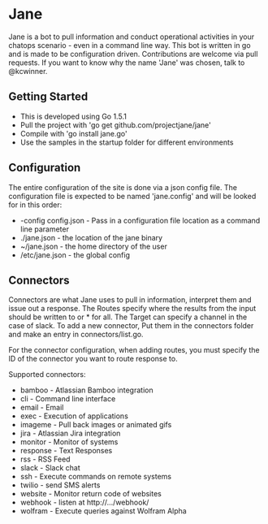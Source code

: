 # Jane

Jane is a bot to pull information and conduct operational activities in your chatops scenario - even in a command line way. This bot is written in go and is made to be configuration driven. Contributions are welcome via pull requests. If you want to know why the name 'Jane' was chosen, talk to @kcwinner.



## Getting Started
* This is developed using Go 1.5.1
* Pull the project with 'go get github.com/projectjane/jane'
* Compile with 'go install jane.go'
* Use the samples in the startup folder for different environments


## Configuration
The entire configuration of the site is done via a json config file. The configuration file is expected to be named 'jane.config' and will be looked for in this order:
* -config config.json - Pass in a configuration file location as a command line parameter
* ./jane.json - the location of the jane binary
* ~/jane.json - the home directory of the user
* /etc/jane.json - the global config


## Connectors
Connectors are what Jane uses to pull in information, interpret them and issue out a response. The Routes specify where the results from the input should be written to or * for all. The Target can specify a channel in the case of slack. To add a new connector, Put them in the connectors folder and make an entry in connectors/list.go.

For the connector configuration, when adding routes, you must specify the ID of the connector you want to route response to.

Supported connectors:
* bamboo - Atlassian Bamboo integration
* cli - Command line interface
* email - Email
* exec - Execution of applications
* imageme - Pull back images or animated gifs
* jira - Atlassian Jira integration
* monitor - Monitor of systems
* response - Text Responses
* rss - RSS Feed
* slack - Slack chat
* ssh - Execute commands on remote systems
* twilio - send SMS alerts
* website - Monitor return code of websites
* webhook - listen at http://.../webhook/ 
* wolfram - Execute queries against Wolfram Alpha
